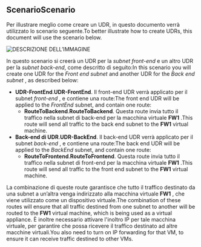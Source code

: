 ## <a name="scenario"></a><span data-ttu-id="e4dc9-101">Scenario</span><span class="sxs-lookup"><span data-stu-id="e4dc9-101">Scenario</span></span>
<span data-ttu-id="e4dc9-102">Per illustrare meglio come creare un UDR, in questo documento verrà utilizzato lo scenario seguente.</span><span class="sxs-lookup"><span data-stu-id="e4dc9-102">To better illustrate how to create UDRs, this document will use the scenario below.</span></span>

![DESCRIZIONE DELL’IMMAGINE](./media/virtual-network-create-udr-scenario-include/figure1.png)

<span data-ttu-id="e4dc9-104">In questo scenario si creerà un UDR per la *subnet front-end* e un altro UDR per la *subnet back-end*, come descritto di seguito:</span><span class="sxs-lookup"><span data-stu-id="e4dc9-104">In this scenario you will create one UDR for the *Front end subnet* and another UDR for the *Back end subnet* , as described below:</span></span> 

* <span data-ttu-id="e4dc9-105">**UDR-FrontEnd**.</span><span class="sxs-lookup"><span data-stu-id="e4dc9-105">**UDR-FrontEnd**.</span></span> <span data-ttu-id="e4dc9-106">Il front-end UDR verrà applicato per il subnet *front-end* , e contiene una route:</span><span class="sxs-lookup"><span data-stu-id="e4dc9-106">The front end UDR will be applied to the *FrontEnd* subnet, and contain one route:</span></span>    
  * <span data-ttu-id="e4dc9-107">**RouteToBackend**.</span><span class="sxs-lookup"><span data-stu-id="e4dc9-107">**RouteToBackend**.</span></span> <span data-ttu-id="e4dc9-108">Questa route invia tutto il traffico nella subnet di back-end per la macchina virtuale **FW1** .</span><span class="sxs-lookup"><span data-stu-id="e4dc9-108">This route will send all traffic to the back end subnet to the **FW1** virtual machine.</span></span>
* <span data-ttu-id="e4dc9-109">**Back-end di UDR**.</span><span class="sxs-lookup"><span data-stu-id="e4dc9-109">**UDR-BackEnd**.</span></span> <span data-ttu-id="e4dc9-110">Il back-end UDR verrà applicato per il subnet *back-end* , e contiene una route:</span><span class="sxs-lookup"><span data-stu-id="e4dc9-110">The back end UDR will be applied to the *BackEnd* subnet, and contain one route:</span></span>    
  * <span data-ttu-id="e4dc9-111">**RouteToFrontend**.</span><span class="sxs-lookup"><span data-stu-id="e4dc9-111">**RouteToFrontend**.</span></span> <span data-ttu-id="e4dc9-112">Questa route invia tutto il traffico nella subnet di front-end per la macchina virtuale **FW1** .</span><span class="sxs-lookup"><span data-stu-id="e4dc9-112">This route will send all traffic to the front end subnet to the **FW1** virtual machine.</span></span>

<span data-ttu-id="e4dc9-113">La combinazione di queste route garantisce che tutto il traffico destinato da una subnet a un’altra venga indirizzato alla macchina virtuale **FW1** , che viene utilizzato come un dispositivo virtuale.</span><span class="sxs-lookup"><span data-stu-id="e4dc9-113">The combination of these routes will ensure that all traffic destined from one subnet to another will be routed to the **FW1** virtual machine, which is being used as a virtual appliance.</span></span> <span data-ttu-id="e4dc9-114">È inoltre necessario attivare l'inoltro IP per tale macchina virtuale, per garantire che possa ricevere il traffico destinato ad altre macchine virtuali.</span><span class="sxs-lookup"><span data-stu-id="e4dc9-114">You also need to turn on IP forwarding for that VM, to ensure it can receive traffic destined to other VMs.</span></span>

